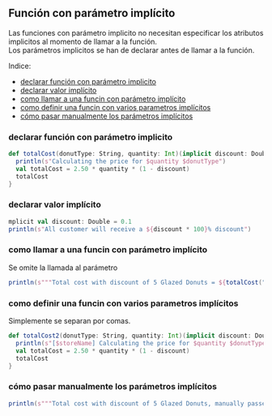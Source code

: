 ## Función con parámetro implícito
Las funciones con parámetro implicito no necesitan especificar 
los atributos implicitos al momento de llamar a la función.  
Los parámetros implicitos se han de declarar antes de llamar a la función.  

Indice:
- [declarar función con parámetro implicito](#declarar-función-con-parámetro-implicito)  
- [declarar valor implícito](#declarar-valor-implícito)
- [como llamar a una funcin con parámetro implícito](#como-llamar-a-una-funcin-con-parámetro-implícito)
- [como definir una funcin con varios parametros implícitos](#como-definir-una-funcin-con-varios-parametros-implícitos)  
- [cómo pasar manualmente los parámetros implícitos](#cómo-pasar-manualmente-los-parámetros-implícitos)




### declarar función con parámetro implicito
```scala
def totalCost(donutType: String, quantity: Int)(implicit discount: Double): Double = {
  println(s"Calculating the price for $quantity $donutType")
  val totalCost = 2.50 * quantity * (1 - discount)
  totalCost
}
```

### declarar valor implícito
```scala
mplicit val discount: Double = 0.1
println(s"All customer will receive a ${discount * 100}% discount")
```


### como llamar a una funcin con parámetro implícito  
Se omite la llamada al parámetro
```scala
println(s"""Total cost with discount of 5 Glazed Donuts = ${totalCost("Glazed Donut", 5)}""")
```

### como definir una funcin con varios parametros implícitos  
Simplemente se separan por comas.
```scala
def totalCost2(donutType: String, quantity: Int)(implicit discount: Double, storeName: String): Double = {
  println(s"[$storeName] Calculating the price for $quantity $donutType")
  val totalCost = 2.50 * quantity * (1 - discount)
  totalCost
}
```

### cómo pasar manualmente los parámetros implícitos
```scala
println(s"""Total cost with discount of 5 Glazed Donuts, manually passed-through = ${totalCost2("Glazed Donut", 5)(0.1, "Scala Donut Store")}""")
```
